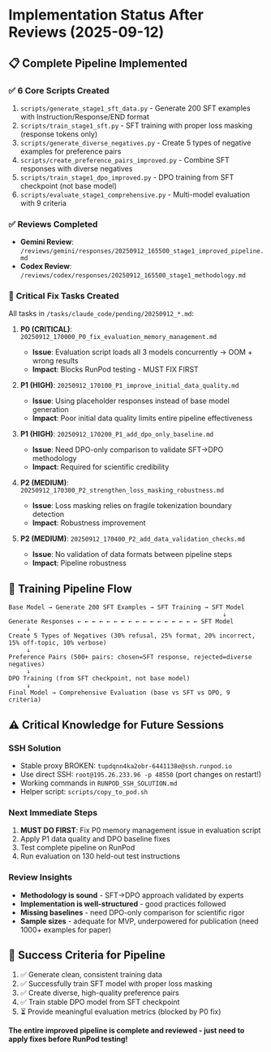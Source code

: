 # Implementation Status After Reviews (2025-09-12)

## 📋 Complete Pipeline Implemented

### ✅ **6 Core Scripts Created**
1. `scripts/generate_stage1_sft_data.py` - Generate 200 SFT examples with Instruction/Response/END format
2. `scripts/train_stage1_sft.py` - SFT training with proper loss masking (response tokens only)
3. `scripts/generate_diverse_negatives.py` - Create 5 types of negative examples for preference pairs
4. `scripts/create_preference_pairs_improved.py` - Combine SFT responses with diverse negatives
5. `scripts/train_stage1_dpo_improved.py` - DPO training from SFT checkpoint (not base model)
6. `scripts/evaluate_stage1_comprehensive.py` - Multi-model evaluation with 9 criteria

### ✅ **Reviews Completed**
- **Gemini Review**: `/reviews/gemini/responses/20250912_165500_stage1_improved_pipeline.md`
- **Codex Review**: `/reviews/codex/responses/20250912_165500_stage1_methodology.md`

### 🚨 **Critical Fix Tasks Created**
All tasks in `/tasks/claude_code/pending/20250912_*.md`:

1. **P0 (CRITICAL)**: `20250912_170000_P0_fix_evaluation_memory_management.md`
   - **Issue**: Evaluation script loads all 3 models concurrently → OOM + wrong results
   - **Impact**: Blocks RunPod testing - MUST FIX FIRST

2. **P1 (HIGH)**: `20250912_170100_P1_improve_initial_data_quality.md`
   - **Issue**: Using placeholder responses instead of base model generation
   - **Impact**: Poor initial data quality limits entire pipeline effectiveness

3. **P1 (HIGH)**: `20250912_170200_P1_add_dpo_only_baseline.md`
   - **Issue**: Need DPO-only comparison to validate SFT→DPO methodology
   - **Impact**: Required for scientific credibility

4. **P2 (MEDIUM)**: `20250912_170300_P2_strengthen_loss_masking_robustness.md`
   - **Issue**: Loss masking relies on fragile tokenization boundary detection
   - **Impact**: Robustness improvement

5. **P2 (MEDIUM)**: `20250912_170400_P2_add_data_validation_checks.md`
   - **Issue**: No validation of data formats between pipeline steps
   - **Impact**: Pipeline robustness

## 🔄 **Training Pipeline Flow**
```
Base Model → Generate 200 SFT Examples → SFT Training → SFT Model
                                                           ↓
Generate Responses ← ← ← ← ← ← ← ← ← ← ← ← ← ← ← ← ← SFT Model
     ↓
Create 5 Types of Negatives (30% refusal, 25% format, 20% incorrect, 15% off-topic, 10% verbose)
     ↓
Preference Pairs (500+ pairs: chosen=SFT response, rejected=diverse negatives)
     ↓
DPO Training (from SFT checkpoint, not base model)
     ↓
Final Model → Comprehensive Evaluation (base vs SFT vs DPO, 9 criteria)
```

## ⚠️ **Critical Knowledge for Future Sessions**

### **SSH Solution**
- Stable proxy BROKEN: `tupdqnn4ka2obr-6441138e@ssh.runpod.io` 
- Use direct SSH: `root@195.26.233.96 -p 48550` (port changes on restart!)
- Working commands in `RUNPOD_SSH_SOLUTION.md`
- Helper script: `scripts/copy_to_pod.sh`

### **Next Immediate Steps**
1. **MUST DO FIRST**: Fix P0 memory management issue in evaluation script
2. Apply P1 data quality and DPO baseline fixes
3. Test complete pipeline on RunPod
4. Run evaluation on 130 held-out test instructions

### **Review Insights**
- **Methodology is sound** - SFT→DPO approach validated by experts
- **Implementation is well-structured** - good practices followed  
- **Missing baselines** - need DPO-only comparison for scientific rigor
- **Sample sizes** - adequate for MVP, underpowered for publication (need 1000+ examples for paper)

## 🎯 **Success Criteria for Pipeline**
1. ✅ Generate clean, consistent training data
2. ✅ Successfully train SFT model with proper loss masking  
3. ✅ Create diverse, high-quality preference pairs
4. ✅ Train stable DPO model from SFT checkpoint
5. ⏳ Provide meaningful evaluation metrics (blocked by P0 fix)

**The entire improved pipeline is complete and reviewed - just need to apply fixes before RunPod testing!**